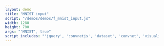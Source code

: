 ```yaml
---
layout: demo
title: "MNIST input"
script: "/demos/demos/f_mnist_input.js"
width: 1280
height: 700
args: "'MNIST', true"
script_includes: "'jquery', 'convnetjs', 'dataset', 'convnet', 'visualizer'"
---
```



